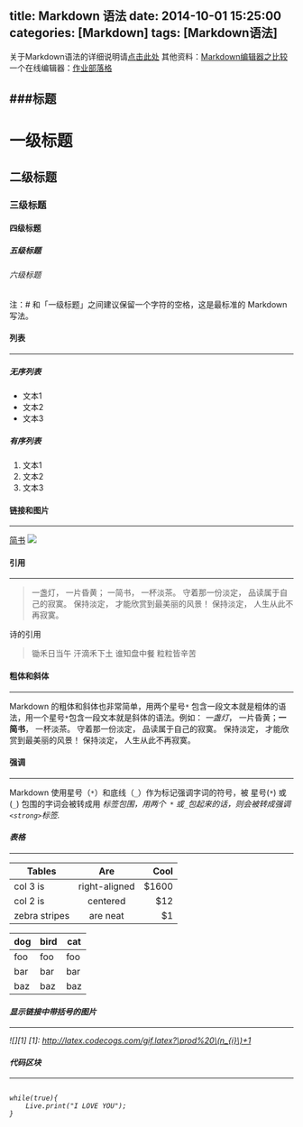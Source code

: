 title: Markdown 语法
date: 2014-10-01 15:25:00
categories: [Markdown]
tags: [Markdown语法]
---

关于Markdown语法的详细说明请[点击此处](http://wowubuntu.com/markdown/)
其他资料：[Markdown编辑器之比较](http://www.jianshu.com/p/dcffb6f60fe2)
一个在线编辑器：[作业部落格](https://www.zybuluo.com/mdeditor)
<!-- more -->
###标题
----------
# 一级标题
## 二级标题
### 三级标题
#### 四级标题
##### 五级标题
###### 六级标题
注：# 和「一级标题」之间建议保留一个字符的空格，这是最标准的 Markdown 写法。

#### 列表
------------
##### 无序列表
- 文本1
- 文本2
- 文本3

##### 有序列表
1. 文本1
2. 文本2
3. 文本3

#### 链接和图片
-------------------
[简书](http://jianshu.io)
![](http://ww4.sinaimg.cn/bmiddle/aa397b7fjw1dzplsgpdw5j.jpg)

#### 引用
------------
> 一盏灯， 一片昏黄； 一简书， 一杯淡茶。 守着那一份淡定， 品读属于自己的寂寞。 保持淡定， 才能欣赏到最美丽的风景！ 保持淡定， 人生从此不再寂寞。

诗的引用
> 锄禾日当午
> 汗滴禾下土
> 谁知盘中餐
> 粒粒皆辛苦

#### 粗体和斜体
--------------------
Markdown 的粗体和斜体也非常简单，用两个星号`*` 包含一段文本就是粗体的语法，用一个星号`*`包含一段文本就是斜体的语法。例如：
*一盏灯*， 一片昏黄；**一简书**， 一杯淡茶。 守着那一份淡定， 品读属于自己的寂寞。 保持淡定， 才能欣赏到最美丽的风景！ 保持淡定， 人生从此不再寂寞。

#### 强调
------------
Markdown 使用星号（`*`）和底线（`_`）作为标记强调字词的符号，被 星号(`*`) 或 (`_`) 包围的字词会被转成用 <em> 标签包围，用两个` *` 或` _ `包起来的话，则会被转成强调`<strong>`标签.

#### 表格
------------
| Tables        | Are           | Cool  |
| ------------- |:-------------:| -----:|
| col 3 is      | right-aligned | $1600 |
| col 2 is      | centered      |   $12 |
| zebra stripes | are neat      |    $1 |

dog | bird | cat
----|------|----
foo | foo  | foo
bar | bar  | bar
baz | baz  | baz

#### 显示链接中带括号的图片
-----------------------------------
![][1]
[1]: http://latex.codecogs.com/gif.latex?\prod%20\(n_{i}\)+1

#### 代码区块
-----------------
<pre><code>
while(true){
	Live.print("I LOVE YOU");
}
</code></pre>

